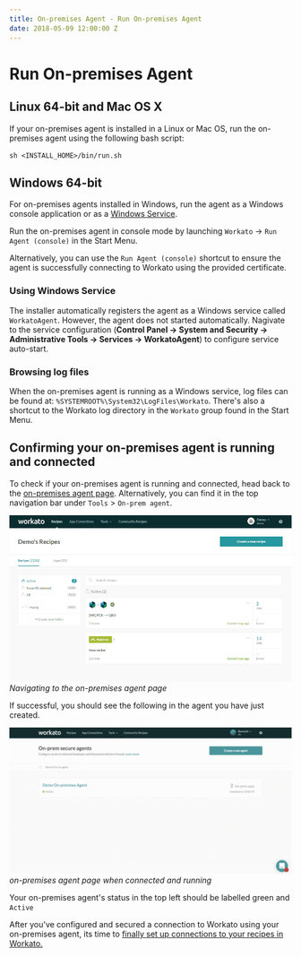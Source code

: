 ```yaml
---
title: On-premises Agent - Run On-premises Agent
date: 2018-05-09 12:00:00 Z
---
```


# Run On-premises Agent

## Linux 64-bit and Mac OS X
If your on-premises agent is installed in a Linux or Mac OS, run the on-premises agent using the following bash script:

```
sh <INSTALL_HOME>/bin/run.sh
```
## Windows 64-bit
For on-premises agents installed in Windows, run the agent as a Windows console application or as a [Windows Service](#using-windows-service).

Run the on-premises agent in console mode by launching `Workato` &rarr; `Run Agent (console)` in the Start Menu.

Alternatively, you can use the `Run Agent (console)` shortcut to ensure the agent is successfully connecting to Workato using the provided certificate.

### Using Windows Service
The installer automatically registers the agent as a Windows service called `WorkatoAgent`. However, the agent does not started automatically. Nagivate to the service configuration (**Control Panel &rarr; System and Security &rarr; Administrative Tools &rarr; Services &rarr; WorkatoAgent**) to configure service auto-start.

### Browsing log files
When the on-premises agent is running as a Windows service, log files can be found at: `%SYSTEMROOT%\System32\LogFiles\Workato`. There's also a shortcut to the Workato log directory in the `Workato` group found in the Start Menu.

## Confirming your on-premises agent is running and connected

To check if your on-premises agent is running and connected, head back to the [on-premises agent page](https://www.workato.com/secure_agents). Alternatively, you can find it in the top navigation bar under `Tools` > `On-prem agent`.

![On-premises option](/assets/images/on-prem/navigate-to-opa.gif)
*Navigating to the on-premises agent page*

If successful, you should see the following in the agent you have just created.

![Confirmation of on-premises agent](/assets/images/on-prem/Confirmation-of-OPA.gif)
*on-premises agent page when connected and running*

Your on-premises agent's status in the top left should be labelled green and `Active`

After you've configured and secured a connection to Workato using your on-premises agent, its time to [finally set up connections to your recipes in Workato.](/on-prem/connection.md)
